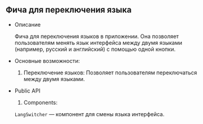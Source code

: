 ## Фича для переключения языка
- Описание

     Фича для переключения языков в приложении. Она позволяет пользователям менять язык интерфейса между двумя языками (например, русский и английский) с помощью одной кнопки.

- Основные возможности:

    1. Переключение языков: Позволяет пользователям переключаться между двумя языками.

- Public API

    1. Components:

    `LangSwitcher` — компонент для смены языка интерфейса.
